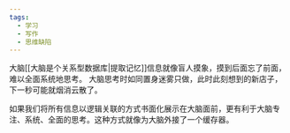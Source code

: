 ```yaml
---
tags:
  - 学习
  - 写作
  - 思维缺陷
---
```


大脑[[大脑是个关系型数据库|提取记忆]]信息就像盲人摸象，摸到后面忘了前面，难以全面系统地思考。
大脑思考时如同置身迷雾只做，此时此刻想到的新店子，下一秒可能就烟消云散了。

如果我们将所有信息以逻辑关联的方式书面化展示在大脑面前，更有利于大脑专注、系统、全面的思考。这种方式就像为大脑外接了一个缓存器。